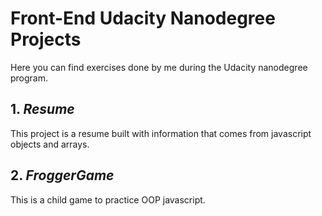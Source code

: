 # Front-End Udacity Nanodegree Projects
Here you can find exercises done by me during the Udacity nanodegree program.
## 1. *Resume*
This project is a resume built with information that comes from javascript objects and arrays.

## 2. *FroggerGame*
This is a child game to practice OOP javascript.